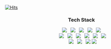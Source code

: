[![Hits](https://hits.seeyoufarm.com/api/count/incr/badge.svg?url=https%3A%2F%2Fgithub.com%2Fjunsu22hit-counter&count_bg=%23029BFF&title_bg=%236FC2B2&icon=github.svg&icon_color=%23000000&title=hits&edge_flat=false)](https://hits.seeyoufarm.com)
 <div align="center">
<h3 align="center"><b> Tech Stack </b></h3>
 <p align="center">
<img src="https://img.shields.io/badge/HTML5-E34F26?style=flat&logo=HTML5&logoColor=black"/></a> &nbsp
<img src="https://img.shields.io/badge/CSS3-1572B6?style=flat&logo=CSS3&locoColor=black"//></a> &nbsp 
<img src="https://img.shields.io/badge/MySQL-4479A1?style=flat&logo=MySQL&logoColor=white"/></a> &nbsp
<img src="https://img.shields.io/badge/Linux-FCC624?style=flat&logo=Linux&logoColor=white"/></a> &nbsp
<img src="https://img.shields.io/badge/JAVA-007396?style=flat&logo=JAVA&logoColor=white"/></a></br> &nbsp 
<img src="https://img.shields.io/badge/GitHub-181717?style=flat&logo=GitHub"//></a> &nbsp
<img src="https://img.shields.io/badge/JavaScript-F7DF1E?style=flat&logo=JavaScript&logoColor=black"//></a> &nbsp
<img src="https://img.shields.io/badge/TypeScript-035CBB?style=flat&logo=TypeScript&logoColor=black"//></a> &nbsp
<img src="https://img.shields.io/badge/NodeJS-369506?style=flat&logo=Node.JS&logoColor=black"//></a> &nbsp
<img src="https://img.shields.io/badge/Python-3776AB?style=flat&logo=Python&logoColor=ffdd54"//></a> &nbsp
<img src="https://img.shields.io/badge/GraphQL-E10098?style=flat&logo=GraphQL&logoColor=white"//></a></br> &nbsp
<img src="https://img.shields.io/badge/React-%2320232a?style=flat&logo=React&logoColor=%2361DAFB"//></a> &nbsp
<img src="https://img.shields.io/badge/Redux-%23593d88?style=flat&logo=Redux&logoColor=white"//></a> &nbsp
<img src ="https://img.shields.io/badge/adobe%20photoshop-%2331A8FF?style=flat&logo=adobe%20photoshop&logoColor=white">
<img src="https://img.shields.io/badge/adobe%20illustrator-%23FF9A00?style=flat&logo=adobe%20illustrator&logoColor=white"> 
</div> 

